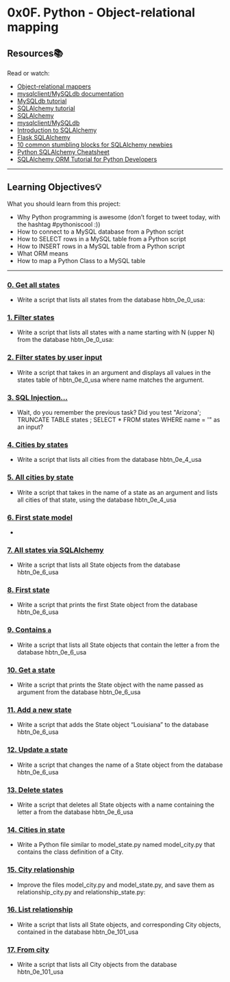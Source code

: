 # 0x0F. Python - Object-relational mapping
 
## Resources:books:
Read or watch:
* [Object-relational mappers](https://intranet.hbtn.io/rltoken/IqdjUaZ31ZfP6eT-lTyUkA)
* [mysqlclient/MySQLdb documentation](https://intranet.hbtn.io/rltoken/rMJpVJ1_YjMWfvY00I7Kpw)
* [MySQLdb tutorial](https://intranet.hbtn.io/rltoken/KskI6xMlQCYJyE0UVPJfKQ)
* [SQLAlchemy tutorial](https://intranet.hbtn.io/rltoken/9JWveMwNKe3IUErdEbDsUQ)
* [SQLAlchemy](https://intranet.hbtn.io/rltoken/E9dLS6Shaezq4ivnGxN_RA)
* [mysqlclient/MySQLdb](https://intranet.hbtn.io/rltoken/SSoBE3ckyGFi3NexCH3nuw)
* [Introduction to SQLAlchemy](https://intranet.hbtn.io/rltoken/I5bvhPGTOu3_-T-4jpN-hg)
* [Flask SQLAlchemy](https://intranet.hbtn.io/rltoken/UvaHESHeqlRA0Z0uQFi0_A)
* [10 common stumbling blocks for SQLAlchemy newbies](https://intranet.hbtn.io/rltoken/Zb8Yc2WycLLYX8gnLlwZKw)
* [Python SQLAlchemy Cheatsheet](https://intranet.hbtn.io/rltoken/XHPAX7-ydSou2BLWHII8Vw)
* [SQLAlchemy ORM Tutorial for Python Developers](https://intranet.hbtn.io/rltoken/aeLSQ039BhLhamU2BjqsOw)
 
---
## Learning Objectives:bulb:
What you should learn from this project:
 
* Why Python programming is awesome (don’t forget to tweet today, with the hashtag #pythoniscool :))
* How to connect to a MySQL database from a Python script
* How to SELECT rows in a MySQL table from a Python script
* How to INSERT rows in a MySQL table from a Python script 
* What ORM means
* How to map a Python Class to a MySQL table
 
---
 
### [0. Get all states](./0-select_states.py)
* Write a script that lists all states from the database hbtn_0e_0_usa: 
 
 
### [1. Filter states](./1-filter_states.py)
* Write a script that lists all states with a name starting with N (upper N) from the database hbtn_0e_0_usa: 
 
 
### [2. Filter states by user input](./2-my_filter_states.py)
* Write a script that takes in an argument and displays all values in the states table of hbtn_0e_0_usa where name matches the argument.
 
 
### [3. SQL Injection...](./3-my_safe_filter_states.py)
* Wait, do you remember the previous task? Did you test "Arizona'; TRUNCATE TABLE states ; SELECT * FROM states WHERE name = '" as an input?
 
 
### [4. Cities by states](./4-cities_by_state.py)
* Write a script that lists all cities from the database hbtn_0e_4_usa 
 
 
### [5. All cities by state](./5-filter_cities.py)
* Write a script that takes in the name of a state as an argument and lists all cities of that state, using the database hbtn_0e_4_usa 
 
 
### [6. First state model](./model_state.py)
* 
 
 
### [7. All states via SQLAlchemy](./7-model_state_fetch_all.py)
* Write a script that lists all State objects from the database hbtn_0e_6_usa 
 
 
### [8. First state](./8-model_state_fetch_first.py)
* Write a script that prints the first State object from the database hbtn_0e_6_usa 
 
 
### [9. Contains `a`](./9-model_state_filter_a.py)
* Write a script that lists all State objects that contain the letter a from the database hbtn_0e_6_usa 
 
 
### [10. Get a state](./10-model_state_my_get.py)
* Write a script that prints the State object with the name passed as argument from the database hbtn_0e_6_usa 
 
 
### [11. Add a new state](./11-model_state_insert.py)
* Write a script that adds the State object “Louisiana” to the database hbtn_0e_6_usa 
 
 
### [12. Update a state](./12-model_state_update_id_2.py)
* Write a script that changes the name of a State object from the database hbtn_0e_6_usa 
 
 
### [13. Delete states](./13-model_state_delete_a.py)
* Write a script that deletes all State objects with a name containing the letter a from the database hbtn_0e_6_usa 
 
 
### [14. Cities in state](./model_city.py)
* Write a Python file similar to model_state.py named model_city.py that contains the class definition of a City.
 
 
### [15. City relationship](./relationship_city.py)
* Improve the files model_city.py and model_state.py, and save them as relationship_city.py and relationship_state.py:
 
 
### [16. List relationship](./101-relationship_states_cities_list.py)
* Write a script that lists all State objects, and corresponding City objects, contained in the database hbtn_0e_101_usa 
 
 
### [17. From city](./102-relationship_cities_states_list.py)
* Write a script that lists all City objects from the database hbtn_0e_101_usa 